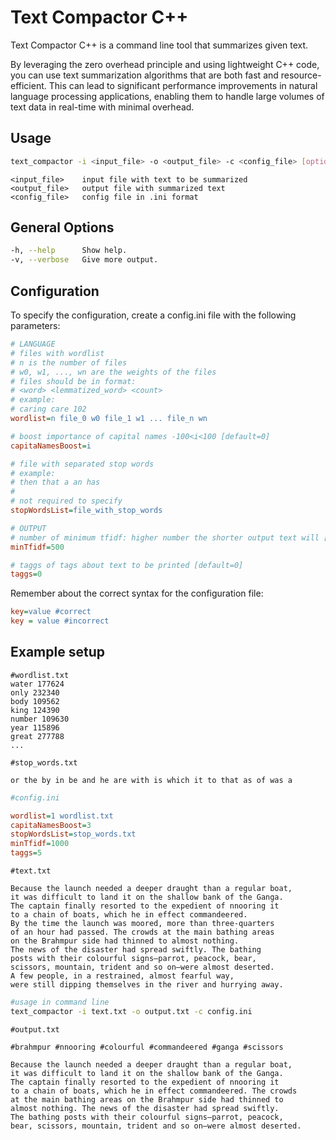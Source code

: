 # Text Compactor C++

Text Compactor C++ is a command line tool that summarizes given text.

By leveraging the zero overhead principle and using lightweight C++ code, you can use text summarization algorithms that are both fast and resource-efficient. This can lead to significant performance improvements in natural language processing applications, enabling them to handle large volumes of text data in real-time with minimal overhead.

## Usage

```bash
text_compactor -i <input_file> -o <output_file> -c <config_file> [options]
```

```text
<input_file>    input file with text to be summarized  
<output_file>   output file with summarized text  
<config_file>   config file in .ini format
```

## General Options

```bash
-h, --help      Show help.  
-v, --verbose   Give more output.
```

## Configuration

To specify the configuration, create a config.ini file with the following parameters:

```ini
# LANGUAGE
# files with wordlist
# n is the number of files 
# w0, w1, ..., wn are the weights of the files
# files should be in format:
# <word> <lemmatized_word> <count>
# example:
# caring care 102
wordlist=n file_0 w0 file_1 w1 ... file_n wn

# boost importance of capital names -100<i<100 [default=0]
capitaNamesBoost=i

# file with separated stop words
# example:
# then that a an has  
#
# not required to specify
stopWordsList=file_with_stop_words

# OUTPUT
# number of minimum tfidf: higher number the shorter output text will [default=500]
minTfidf=500

# taggs of tags about text to be printed [default=0]
taggs=0
```

Remember about the correct syntax for the configuration file:

```ini
key=value #correct
key = value #incorrect
```

## Example setup

```text
#wordlist.txt
water 177624
only 232340
body 109562
king 124390
number 109630
year 115896
great 277788
...
```

```text
#stop_words.txt 

or the by in be and he are with is which it to that as of was a
```

```ini
#config.ini

wordlist=1 wordlist.txt
capitaNamesBoost=3
stopWordsList=stop_words.txt
minTfidf=1000
taggs=5
```

```text
#text.txt

Because the launch needed a deeper draught than a regular boat, 
it was difficult to land it on the shallow bank of the Ganga. 
The captain finally resorted to the expedient of nnooring it 
to a chain of boats, which he in effect commandeered. 
By the time the launch was moored, more than three-quarters 
of an hour had passed. The crowds at the main bathing areas 
on the Brahmpur side had thinned to almost nothing. 
The news of the disaster had spread swiftly. The bathing 
posts with their colourful signs—parrot, peacock, bear, 
scissors, mountain, trident and so on—were almost deserted. 
A few people, in a restrained, almost fearful way, 
were still dipping themselves in the river and hurrying away. 
```

```bash
#usage in command line
text_compactor -i text.txt -o output.txt -c config.ini
```

```text
#output.txt

#brahmpur #nnooring #colourful #commandeered #ganga #scissors 

Because the launch needed a deeper draught than a regular boat,
it was difficult to land it on the shallow bank of the Ganga.
The captain finally resorted to the expedient of nnooring it
to a chain of boats, which he in effect commandeered. The crowds
at the main bathing areas on the Brahmpur side had thinned to
almost nothing. The news of the disaster had spread swiftly.
The bathing posts with their colourful signs—parrot, peacock,
bear, scissors, mountain, trident and so on—were almost deserted.

```
